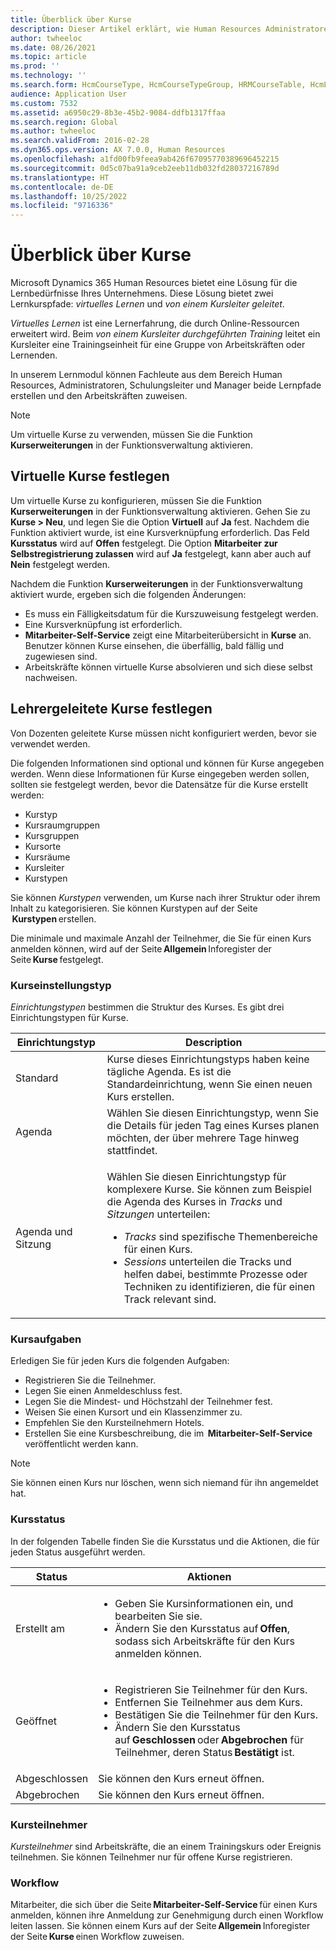 ```yaml
---
title: Überblick über Kurse
description: Dieser Artikel erklärt, wie Human Resources Administratoren und Manager die Funktionen für Kurse nutzen können, um Informationen über die für Arbeitskräfte verfügbaren Kurse zu erhalten.
author: twheeloc
ms.date: 08/26/2021
ms.topic: article
ms.prod: ''
ms.technology: ''
ms.search.form: HcmCourseType, HcmCourseTypeGroup, HRMCourseTable, HcmLearningWorkspace
audience: Application User
ms.custom: 7532
ms.assetid: a6950c29-8b3e-45b2-9084-ddfb1317ffaa
ms.search.region: Global
ms.author: twheeloc
ms.search.validFrom: 2016-02-28
ms.dyn365.ops.version: AX 7.0.0, Human Resources
ms.openlocfilehash: a1fd00fb9feea9ab426f67095770389696452215
ms.sourcegitcommit: 0d5c07ba91a9ceb2eeb11db032fd28037216789d
ms.translationtype: HT
ms.contentlocale: de-DE
ms.lasthandoff: 10/25/2022
ms.locfileid: "9716336"
---
```

# <a name="courses-overview"></a>Überblick über Kurse

Microsoft Dynamics 365 Human Resources bietet eine Lösung für die Lernbedürfnisse Ihres Unternehmens. Diese Lösung bietet zwei Lernkurspfade: *virtuelles Lernen* und *von einem Kursleiter geleitet*.

*Virtuelles Lernen* ist eine Lernerfahrung, die durch Online-Ressourcen erweitert wird. Beim *von einem Kursleiter durchgeführten Training* leitet ein Kursleiter eine Trainingseinheit für eine Gruppe von Arbeitskräften oder Lernenden.

In unserem Lernmodul können Fachleute aus dem Bereich Human Resources, Administratoren, Schulungsleiter und Manager beide Lernpfade erstellen und den Arbeitskräften zuweisen.

> [!NOTE]
> Um virtuelle Kurse zu verwenden, müssen Sie die Funktion **Kurserweiterungen** in der Funktionsverwaltung aktivieren.

## <a name="set-up-virtual-courses"></a>Virtuelle Kurse festlegen

Um virtuelle Kurse zu konfigurieren, müssen Sie die Funktion **Kurserweiterungen** in der Funktionsverwaltung aktivieren. Gehen Sie zu **Kurse \> Neu**, und legen Sie die Option **Virtuell** auf **Ja** fest. Nachdem die Funktion aktiviert wurde, ist eine Kursverknüpfung erforderlich. Das Feld **Kursstatus** wird auf **Offen** festgelegt. Die Option **Mitarbeiter zur Selbstregistrierung zulassen** wird auf **Ja** festgelegt, kann aber auch auf **Nein** festgelegt werden.

Nachdem die Funktion **Kurserweiterungen** in der Funktionsverwaltung aktiviert wurde, ergeben sich die folgenden Änderungen:

- Es muss ein Fälligkeitsdatum für die Kurszuweisung festgelegt werden.
- Eine Kursverknüpfung ist erforderlich.
- **Mitarbeiter-Self-Service** zeigt eine Mitarbeiterübersicht in **Kurse** an. Benutzer können Kurse einsehen, die überfällig, bald fällig und zugewiesen sind.
- Arbeitskräfte können virtuelle Kurse absolvieren und sich diese selbst nachweisen.

## <a name="set-up-instructor-led-courses"></a>Lehrergeleitete Kurse festlegen

Von Dozenten geleitete Kurse müssen nicht konfiguriert werden, bevor sie verwendet werden.

Die folgenden Informationen sind optional und können für Kurse angegeben werden. Wenn diese Informationen für Kurse eingegeben werden sollen, sollten sie festgelegt werden, bevor die Datensätze für die Kurse erstellt werden:

- Kurstyp
- Kursraumgruppen
- Kursgruppen
- Kursorte
- Kursräume
- Kursleiter
- Kurstypen

Sie können *Kurstypen* verwenden, um Kurse nach ihrer Struktur oder ihrem Inhalt zu kategorisieren. Sie können Kurstypen auf der Seite  **Kurstypen** erstellen.

Die minimale und maximale Anzahl der Teilnehmer, die Sie für einen Kurs anmelden können, wird auf der Seite **Allgemein** Inforegister der Seite **Kurse** festgelegt.

### <a name="course-setup-type"></a>Kurseinstellungstyp 

*Einrichtungstypen* bestimmen die Struktur des Kurses. Es gibt drei Einrichtungstypen für Kurse.

| Einrichtungstyp | Description |
|------|--------|
| Standard | Kurse dieses Einrichtungstyps haben keine tägliche Agenda. Es ist die Standardeinrichtung, wenn Sie einen neuen Kurs erstellen. |
| Agenda | Wählen Sie diesen Einrichtungstyp, wenn Sie die Details für jeden Tag eines Kurses planen möchten, der über mehrere Tage hinweg stattfindet. |
| Agenda und Sitzung | <p>Wählen Sie diesen Einrichtungstyp für komplexere Kurse. Sie können zum Beispiel die Agenda des Kurses in *Tracks* und *Sitzungen* unterteilen:</p><ul><li>*Tracks* sind spezifische Themenbereiche für einen Kurs.</li><li>*Sessions* unterteilen die Tracks und helfen dabei, bestimmte Prozesse oder Techniken zu identifizieren, die für einen Track relevant sind.</li></ul> |

### <a name="course-tasks"></a>Kursaufgaben

Erledigen Sie für jeden Kurs die folgenden Aufgaben:

- Registrieren Sie die Teilnehmer.
- Legen Sie einen Anmeldeschluss fest.
- Legen Sie die Mindest- und Höchstzahl der Teilnehmer fest.
- Weisen Sie einen Kursort und ein Klassenzimmer zu.
- Empfehlen Sie den Kursteilnehmern Hotels.
- Erstellen Sie eine Kursbeschreibung, die im  **Mitarbeiter-Self-Service** veröffentlicht werden kann.

> [!NOTE]
> Sie können einen Kurs nur löschen, wenn sich niemand für ihn angemeldet hat.

### <a name="course-statuses"></a>Kursstatus

In der folgenden Tabelle finden Sie die Kursstatus und die Aktionen, die für jeden Status ausgeführt werden.

| Status | Aktionen |
|------|--------|
| Erstellt am | <ul><li>Geben Sie Kursinformationen ein, und bearbeiten Sie sie.</li><li>Ändern Sie den Kursstatus auf **Offen**, sodass sich Arbeitskräfte für den Kurs anmelden können.</li></ul> | 
| Geöffnet | <ul><li>Registrieren Sie Teilnehmer für den Kurs.</li><li>Entfernen Sie Teilnehmer aus dem Kurs.</li><li>Bestätigen Sie die Teilnehmer für den Kurs.</li><li>Ändern Sie den Kursstatus auf **Geschlossen** oder **Abgebrochen** für Teilnehmer, deren Status **Bestätigt** ist.</li></ul>|
| Abgeschlossen | Sie können den Kurs erneut öffnen. |
| Abgebrochen | Sie können den Kurs erneut öffnen. |

### <a name="course-participants"></a>Kursteilnehmer

*Kursteilnehmer* sind Arbeitskräfte, die an einem Trainingskurs oder Ereignis teilnehmen. Sie können Teilnehmer nur für offene Kurse registrieren.

### <a name="workflow"></a>Workflow

Mitarbeiter, die sich über die Seite **Mitarbeiter-Self-Service** für einen Kurs anmelden, können ihre Anmeldung zur Genehmigung durch einen Workflow leiten lassen. Sie können einem Kurs auf der Seite **Allgemein** Inforegister der Seite **Kurse** einen Workflow zuweisen.
